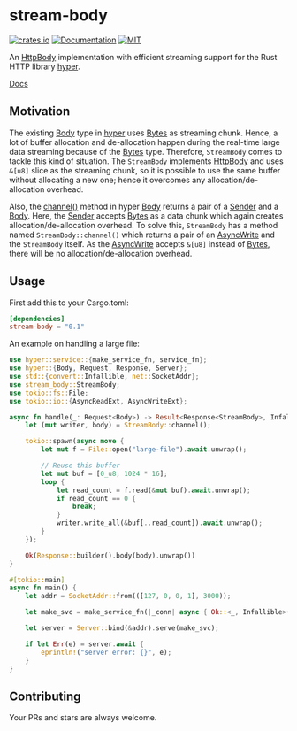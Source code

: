# stream-body

[![crates.io](https://img.shields.io/crates/v/stream-body.svg)](https://crates.io/crates/stream-body)
[![Documentation](https://docs.rs/stream-body/badge.svg)](https://docs.rs/stream-body)
[![MIT](https://img.shields.io/crates/l/stream-body.svg)](./LICENSE)

An [HttpBody](https://docs.rs/hyper/0.14.11/hyper/body/trait.HttpBody.html) implementation with efficient streaming support for the Rust HTTP library [hyper](https://hyper.rs/).

[Docs](https://docs.rs/stream-body)

## Motivation

The existing [Body](https://docs.rs/hyper/0.14.11/hyper/body/struct.Body.html) type in [hyper](https://hyper.rs/) uses [Bytes](https://docs.rs/bytes/0.5.4/bytes/struct.Bytes.html)
as streaming chunk. Hence, a lot of buffer allocation and de-allocation happen during the real-time large data streaming because of the [Bytes](https://docs.rs/bytes/0.5.4/bytes/struct.Bytes.html) type.
Therefore, `StreamBody` comes to tackle this kind of situation. The `StreamBody` implements [HttpBody](https://docs.rs/hyper/0.14.11/hyper/body/trait.HttpBody.html) and uses `&[u8]`
slice as the streaming chunk, so it is possible to use the same buffer without allocating a new one; hence it overcomes any allocation/de-allocation overhead.

Also, the [channel()](https://docs.rs/hyper/0.14.11/hyper/body/struct.Body.html#method.channel) method in hyper [Body](https://docs.rs/hyper/0.14.11/hyper/body/struct.Body.html) returns
a pair of a [Sender](https://docs.rs/hyper/0.14.11/hyper/body/struct.Sender.html) and a [Body](https://docs.rs/hyper/0.14.11/hyper/body/struct.Body.html).
Here, the [Sender](https://docs.rs/hyper/0.14.11/hyper/body/struct.Sender.html) accepts [Bytes](https://docs.rs/bytes/0.5.4/bytes/struct.Bytes.html) as a data chunk which again
creates allocation/de-allocation overhead.
To solve this, `StreamBody` has a method named `StreamBody::channel()` which returns a pair of an [AsyncWrite](https://docs.rs/tokio/0.2.16/tokio/io/trait.AsyncWrite.html) and the `StreamBody`
itself. As the [AsyncWrite](https://docs.rs/tokio/0.2.16/tokio/io/trait.AsyncWrite.html) accepts `&[u8]` instead of [Bytes](https://docs.rs/bytes/0.5.4/bytes/struct.Bytes.html), there will
be no allocation/de-allocation overhead.

## Usage

First add this to your Cargo.toml:

```toml
[dependencies]
stream-body = "0.1"
```

An example on handling a large file:

```rust
use hyper::service::{make_service_fn, service_fn};
use hyper::{Body, Request, Response, Server};
use std::{convert::Infallible, net::SocketAddr};
use stream_body::StreamBody;
use tokio::fs::File;
use tokio::io::{AsyncReadExt, AsyncWriteExt};

async fn handle(_: Request<Body>) -> Result<Response<StreamBody>, Infallible> {
    let (mut writer, body) = StreamBody::channel();

    tokio::spawn(async move {
        let mut f = File::open("large-file").await.unwrap();

        // Reuse this buffer
        let mut buf = [0_u8; 1024 * 16];
        loop {
            let read_count = f.read(&mut buf).await.unwrap();
            if read_count == 0 {
                break;
            }
            writer.write_all(&buf[..read_count]).await.unwrap();
        }
    });

    Ok(Response::builder().body(body).unwrap())
}

#[tokio::main]
async fn main() {
    let addr = SocketAddr::from(([127, 0, 0, 1], 3000));

    let make_svc = make_service_fn(|_conn| async { Ok::<_, Infallible>(service_fn(handle)) });

    let server = Server::bind(&addr).serve(make_svc);

    if let Err(e) = server.await {
        eprintln!("server error: {}", e);
    }
}
```

## Contributing

Your PRs and stars are always welcome.
